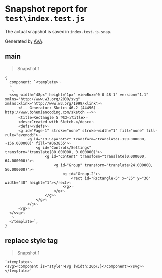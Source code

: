 # Snapshot report for `test\index.test.js`

The actual snapshot is saved in `index.test.js.snap`.

Generated by [AVA](https://ava.li).

## main

> Snapshot 1

    {
      component: `<template>␊
      ␊
       ␊
      <svg width="48px" height="1px" viewBox="0 0 48 1" version="1.1" xmlns="http://www.w3.org/2000/svg" xmlns:xlink="http://www.w3.org/1999/xlink">␊
          <!-- Generator: Sketch 46.2 (44496) - http://www.bohemiancoding.com/sketch -->␊
          <title>Rectangle 5 可以</title>␊
          <desc>Created with Sketch.</desc>␊
          <defs></defs>␊
          <g id="Page-1" stroke="none" stroke-width="1" fill="none" fill-rule="evenodd">␊
              <g id="19-Separator" transform="translate(-129.000000, -156.000000)" fill="#063855">␊
                  <g id="Controls/Settings" transform="translate(80.000000, 0.000000)">␊
                      <g id="Content" transform="translate(0.000000, 64.000000)">␊
                          <g id="Group" transform="translate(24.000000, 56.000000)">␊
                              <g id="Group-2">␊
                                  <rect id="Rectangle-5" x="25" y="36" width="48" height="1"></rect>␊
                              </g>␊
                          </g>␊
                      </g>␊
                  </g>␊
              </g>␊
          </g>␊
      </svg>␊
       ␊
      </template>`,
    }

## replace style tag

> Snapshot 1

    `<template>␊
    <svg><component is="style">svg {width:20px;}</component></svg>␊
    </template>`
